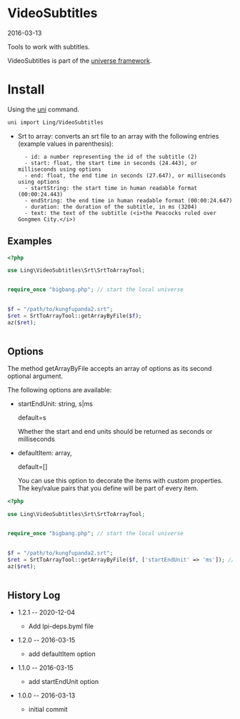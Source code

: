 VideoSubtitles
==================
2016-03-13


Tools to work with subtitles.



VideoSubtitles is part of the [universe framework](https://github.com/karayabin/universe-snapshot).


Install
==========
Using the [uni](https://github.com/lingtalfi/universe-naive-importer) command.
```bash
uni import Ling/VideoSubtitles
```





- Srt to array: converts an srt file to an array with the following entries (example values in parenthesis):

        - id: a number representing the id of the subtitle (2)
        - start: float, the start time in seconds (24.443), or milliseconds using options
        - end: float, the end time in seconds (27.647), or milliseconds using options
        - startString: the start time in human readable format (00:00:24.443)
        - endString: the end time in human readable format (00:00:24.647)
        - duration: the duration of the subtitle, in ms (3204)
        - text: the text of the subtitle (<i>the Peacocks ruled over Gongmen City.</i>)
        
               

Examples
-----------

```php
<?php

use Ling\VideoSubtitles\Srt\SrtToArrayTool;


require_once "bigbang.php"; // start the local universe
    

$f = "/path/to/kungfupanda2.srt";
$ret = SrtToArrayTool::getArrayByFile($f);
az($ret);
    
```


Options
-------------

The method getArrayByFile accepts an array of options as its second optional argument.

The following options are available:

- startEndUnit: string, s|ms

    default=s
    
    Whether the start and end units should be returned as seconds or milliseconds
    
- defaultItem: array,

    default=[]
    
    You can use this option to decorate the items with custom properties.
    The key/value pairs that you define will be part of every item.


    

```php
<?php

use Ling\VideoSubtitles\Srt\SrtToArrayTool;


require_once "bigbang.php"; // start the local universe
    

$f = "/path/to/kungfupanda2.srt";
$ret = SrtToArrayTool::getArrayByFile($f, ['startEndUnit' => 'ms']); // start and end properties will be in milliseconds
az($ret);
    
```



History Log
------------------

- 1.2.1 -- 2020-12-04

    - Add lpi-deps.byml file

- 1.2.0 -- 2016-03-15

    - add defaultItem option
    
- 1.1.0 -- 2016-03-15

    - add startEndUnit option
    
- 1.0.0 -- 2016-03-13

    - initial commit
    

    




